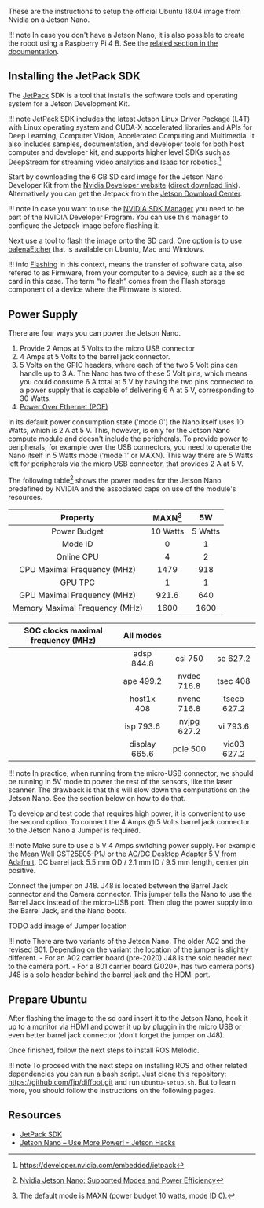 These are the instructions to setup the official Ubuntu 18.04 image from Nvidia on a Jetson Nano.

!!! note
    In case you don't have a Jetson Nano, it is also possible to create the robot using a Raspberry Pi 4 B.
    See the [related section in the documentation](./rpi-setup.md).

## Installing the JetPack SDK

The [JetPack](https://developer.nvidia.com/embedded/jetpack) SDK is a tool that installs the software tools and operating system for a Jetson Development Kit.

!!! note
    JetPack SDK includes the latest Jetson Linux Driver Package (L4T) with Linux operating system and CUDA-X accelerated libraries and APIs for Deep Learning, Computer Vision, Accelerated Computing and Multimedia. It also includes samples, documentation, and developer tools for both host computer and developer kit, and supports higher level SDKs such as DeepStream for streaming video analytics and Isaac for robotics.[^jetpack]

Start by downloading the 6 GB SD card image for the Jetson Nano Developer Kit 
from the [Nvidia Developer website](https://developer.nvidia.com/embedded/jetpack) ([direct download link](https://developer.nvidia.com/jetson-nano-sd-card-image)).
Alternatively you can get the Jetpack from the [Jetson Download Center](https://developer.nvidia.com/embedded/downloads). 

!!! note
    In case you want to use the [NVIDIA SDK Manager](https://developer.nvidia.com/nvsdk-manager) you need to be part of the NVIDIA Developer Program. 
    You can use this manager to configure the Jetpack image before flashing it.

Next use a tool to flash the image onto the SD card. One option is to use [balenaEtcher](https://www.balena.io/etcher/) that is available on Ubuntu, Mac and Windows.

!!! info
    [Flashing](https://en.wikipedia.org/wiki/Firmware#Flashing) in this context, means the transfer of software data, also refered to as Firmware, 
    from your computer to a device, such as a the sd card in this case. The term “to flash” comes from the Flash storage component of a 
    device where the Firmware is stored.

## Power Supply

There are four ways you can power the Jetson Nano.

1. Provide 2 Amps at 5 Volts to the micro USB connector
2. 4 Amps at 5 Volts to the barrel jack connector.
3. 5 Volts on the GPIO headers, where each of the two 5 Volt pins can handle up to 3 A. The Nano has two of these 5 Volt pins,
which means you could consume 6 A total at 5 V by having the two pins connected to a power supply that is capable of delivering 6 A at 5 V,
corresponding to 30 Watts.
4. [Power Over Ethernet (POE)](https://en.wikipedia.org/wiki/Power_over_Ethernet)

In its default power consumption state ('mode 0') the Nano itself uses 10 Watts, which is 2 A at 5 V.
This, however, is only for the Jetson Nano compute module and doesn't include the peripherals.
To provide power to peripherals, for example over the USB connectors, you need to operate the Nano itself in 5 Watts mode ('mode 1' or MAXN).
This way there are 5 Watts left for peripherals via the micro USB connector, that provides 2 A at 5 V.

The following table[^1] shows the power modes for the Jetson Nano predefined by NVIDIA and the associated caps on use of the module's resources.

| Property                           | MAXN[^2]             | 5W              |
|:----------------------------------:|:--------------------:|:---------------:|
| Power Budget                       | 10 Watts             | 5 Watts         |
| Mode ID                            | 0                    | 1               |
| Online CPU                         | 4                    | 2               |
| CPU Maximal Frequency (MHz)        | 1479                 | 918             |
| GPU TPC                            | 1                    | 1               |
| GPU Maximal Frequency (MHz)        | 921.6                | 640             |
| Memory Maximal Frequency (MHz)     | 1600                 | 1600            |

| SOC clocks maximal frequency (MHz) | All modes     |             |             |
|:---------------------------------:|:--------------:|:-----------:|:-----------:|
|                                    | adsp 844.8    | csi 750     | se 627.2    |
|                                    | ape 499.2     | nvdec 716.8 | tsec 408    |
|                                    | host1x 408    | nvenc 716.8 | tsecb 627.2 |
|                                    | isp 793.6     | nvjpg 627.2 | vi 793.6    |
|                                    | display 665.6 | pcie 500    | vic03 627.2 |

  

!!! note 
    In practice, when running from the micro-USB connector, we should be running in 5V mode to power the rest of the sensors, like the laser scanner.
    The drawback is that this will slow down the computations on the Jetson Nano.
    See the section below on how to do that.


To develop and test code that requires high power, it is convenient to use the second option. 
To connect the 4 Amps @ 5 Volts barrel jack connector to the Jetson Nano a Jumper is required.

!!! note
    Make sure to use a 5 V 4 Amps switching power supply. 
    For example the [Mean Well GST25E05-P1J](https://amzn.to/3sFAOQx) or the [AC/DC Desktop Adapter 5 V from Adafruit](https://www.adafruit.com/product/1466).
    DC barrel jack 5.5 mm OD / 2.1 mm ID / 9.5 mm length, center pin positive.

Connect the jumper on J48. J48 is located between the Barrel Jack connector and the Camera connector. 
This jumper tells the Nano to use the Barrel Jack instead of the micro-USB port. 
Then plug the power supply into the Barrel Jack, and the Nano boots.

TODO add image of Jumper location

!!! note
    There are two variants of the Jetson Nano. The older A02 and the revised B01.
    Depending on the variant the location of the jumper is slightly different.
    - For an A02 carrier board (pre-2020) J48 is the solo header next to the camera port.
    - For a B01 carrier board (2020+, has two camera ports) J48 is a solo header behind the barrel jack and the HDMI port.


## Prepare Ubuntu

After flashing the image to the sd card insert it to the Jetson Nano, hook it up to a monitor via HDMI and power it up by pluggin in the micro USB or even better barrel jack connector (don't forget the jumper on J48).

Once finished, follow the next steps to install ROS Melodic.

!!! note
    To proceed with the next steps on installing ROS and other related dependencies you can run a bash script.
    Just clone this repository: https://github.com/fjp/diffbot.git and run `ubuntu-setup.sh`. But to learn more, you should follow the instructions on the following pages.



## Resources

- [JetPack SDK](https://developer.nvidia.com/embedded/jetpack)
- [Jetson Nano – Use More Power! - Jetson Hacks](https://www.jetsonhacks.com/2019/04/10/jetson-nano-use-more-power/)

[^jetpack]: https://developer.nvidia.com/embedded/jetpack
[^1]: [Nvidia Jetson Nano: Supported Modes and Power Efficiency](https://docs.nvidia.com/jetson/l4t/index.html#page/Tegra%20Linux%20Driver%20Package%20Development%20Guide/power_management_nano.html#wwpID0E0FL0HA)
[^2]: The default mode is MAXN (power budget 10 watts, mode ID 0).